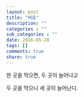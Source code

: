 ```yaml
---
layout: post
title: "배움"
description: ""
categories : ""
sub_categories : ""
date: 2016-05-28
tags: []
comments: true
share: true
---
```


한 곳을 막으면, 두 곳이 늘어나고

두 곳을 막으니 세 곳이 늘어난다.

